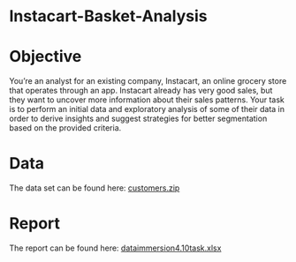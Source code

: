 # Instacart-Basket-Analysis

# Objective 
You’re an analyst for an existing company, Instacart, an online grocery store that operates through an app. Instacart already has very good sales, but they want to uncover more information about their sales patterns. Your task is to perform an initial data and exploratory analysis of some of their data in order to derive insights and suggest strategies for better segmentation based on the provided criteria.
# Data
The data set can be found here: [customers.zip](https://github.com/juleeanasuelee/Instacart-Basket-Analysis-Python/files/10436663/customers.zip)
# Report 
The report can be found here: [dataimmersion4.10task.xlsx](https://github.com/juleeanasuelee/Instacart-Basket-Analysis-Python/files/10436670/dataimmersion4.10task.xlsx)
